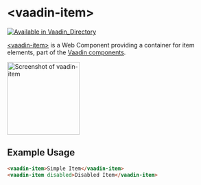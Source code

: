 
# &lt;vaadin-item&gt;

[![Available in Vaadin_Directory](https://img.shields.io/vaadin-directory/v/vaadinvaadin-item.svg)](https://vaadin.com/directory/component/vaadinvaadin-item)


[&lt;vaadin-item&gt;](https://vaadin.com/components/vaadin-item) is a Web Component providing a container for item elements, part of the [Vaadin components](https://vaadin.com/components).


[<img src="https://raw.githubusercontent.com/vaadin/vaadin-item/master/screenshot.png" width="169" alt="Screenshot of vaadin-item">](https://vaadin.com/components/vaadin-item)

## Example Usage
```html
<vaadin-item>Simple Item</vaadin-item>
<vaadin-item disabled>Disabled Item</vaadin-item>
```
